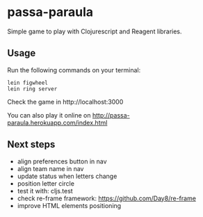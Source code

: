 # passa-paraula

Simple game to play with Clojurescript and Reagent libraries.

## Usage

Run the following commands on your terminal:

```
lein figwheel
lein ring server
```

Check the game in http://localhost:3000

You can also play it online on http://passa-paraula.herokuapp.com/index.html

## Next steps
- align preferences button in nav
- align team name in nav
- update status when letters change
- position letter circle
- test it with: cljs.test
- check re-frame framework: https://github.com/Day8/re-frame
- improve HTML elements positioning 